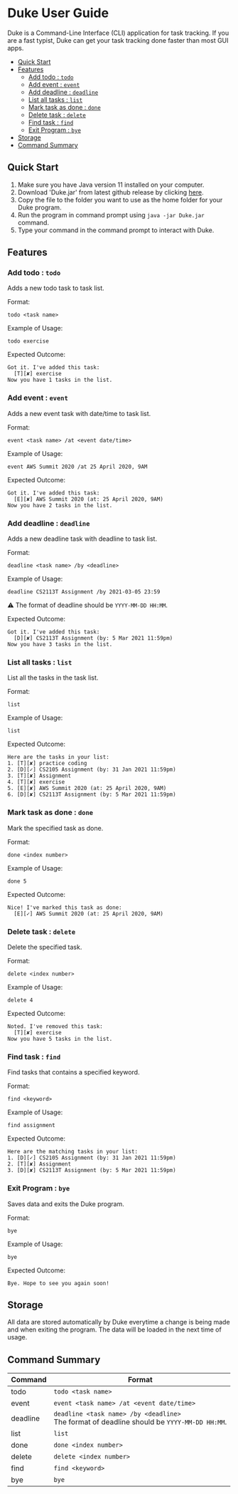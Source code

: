 # Duke User Guide

Duke is a Command-Line Interface (CLI) application for task tracking. If you are a fast typist, Duke can get your task tracking done faster than most GUI apps.

* [Quick Start](#quick-start)
* [Features](#features)
    * [Add todo : `todo`](#add-todo--todo)
    * [Add event : `event`](#add-event--event)
    * [Add deadline : `deadline`](#add-deadline--deadline)
    * [List all tasks : `list`](#list-all-tasks--list) 
    * [Mark task as done : `done`](#mark-task-as-done--done) 
    * [Delete task : `delete`](#delete-task--delete)
    * [Find task : `find`](#find-task--find)
    * [Exit Program : `bye`](#exit-program--bye)
* [Storage](#storage)
* [Command Summary](#command-summary)

## Quick Start

1. Make sure you have Java version 11 installed on your computer.
2. Download 'Duke.jar' from latest github release by clicking [here](https://github.com/kewenlok/ip/releases).
3. Copy the file to the folder you want to use as the home folder for your Duke program.
4. Run the program in command prompt using `java -jar Duke.jar` command.
5. Type your command in the command prompt to interact with Duke.

## Features 

### Add todo : `todo`

Adds a new todo task to task list.

Format:

`todo <task name>`

Example of Usage:

`todo exercise`

Expected Outcome:
    
    Got it. I've added this task:
      [T][✘] exercise
    Now you have 1 tasks in the list.

### Add event : `event`

Adds a new event task with date/time to task list.

Format:

`event <task name> /at <event date/time>`

Example of Usage:

`event AWS Summit 2020 /at 25 April 2020, 9AM`

Expected Outcome:

    Got it. I've added this task:
      [E][✘] AWS Summit 2020 (at: 25 April 2020, 9AM)
    Now you have 2 tasks in the list.

### Add deadline : `deadline`

Adds a new deadline task with deadline to task list.

Format:

`deadline <task name> /by <deadline>`

Example of Usage:

`deadline CS2113T Assignment /by 2021-03-05 23:59`

:warning: The format of deadline should be `YYYY-MM-DD HH:MM`.

Expected Outcome:

    Got it. I've added this task:
      [D][✘] CS2113T Assignment (by: 5 Mar 2021 11:59pm)
    Now you have 3 tasks in the list.

### List all tasks : `list`

List all the tasks in the task list.

Format:

`list`

Example of Usage:

`list`

Expected Outcome:

    Here are the tasks in your list:
    1. [T][✘] practice coding
    2. [D][✓] CS2105 Assignment (by: 31 Jan 2021 11:59pm)
    3. [T][✘] Assignment
    4. [T][✘] exercise
    5. [E][✘] AWS Summit 2020 (at: 25 April 2020, 9AM)
    6. [D][✘] CS2113T Assignment (by: 5 Mar 2021 11:59pm)

### Mark task as done : `done`

Mark the specified task as done.

Format:

`done <index number>`

Example of Usage:

`done 5`

Expected Outcome:
    
    Nice! I've marked this task as done:
      [E][✓] AWS Summit 2020 (at: 25 April 2020, 9AM)

### Delete task : `delete`

Delete the specified task.

Format:

`delete <index number>`

Example of Usage:

`delete 4`

Expected Outcome:

    Noted. I've removed this task:
      [T][✘] exercise
    Now you have 5 tasks in the list.

### Find task : `find`

Find tasks that contains a specified keyword.

Format:

`find <keyword>`

Example of Usage:

`find assignment`

Expected Outcome:

    Here are the matching tasks in your list:
    1. [D][✓] CS2105 Assignment (by: 31 Jan 2021 11:59pm)
    2. [T][✘] Assignment
    3. [D][✘] CS2113T Assignment (by: 5 Mar 2021 11:59pm)

### Exit Program : `bye`

Saves data and exits the Duke program.

Format:

`bye`

Example of Usage:

`bye`

Expected Outcome:

    Bye. Hope to see you again soon!

## Storage

All data are stored automatically by Duke everytime a change is being made and when exiting the program. The data will be loaded in the next time of usage.

## Command Summary

Command | Format
--------|--------
todo    |`todo <task name>`
event   |`event <task name> /at <event date/time>`
deadline|`deadline <task name> /by <deadline>`<br>The format of deadline should be `YYYY-MM-DD HH:MM`.
list    |`list`
done    |`done <index number>`
delete  |`delete <index number>`
find    |`find <keyword>`
bye     |`bye`
